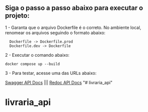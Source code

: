 ## Siga o passo a passo abaixo para executar o projeto:

1 - Garanta que o arquivo Dockerfile é o correto. No ambiente local, renomear os arquivos seguindo o formato abaixo:

```
  Dockerfile -> Dockerfile.prod
  Dockerfile.dev -> Dockerfile
```

2 - Executar o comando abaixo:

```docker compose up --build```

3 - Para testar, acesse uma das URLs abaixo:

[Swagger API Docs](http://localhost:8000/docs) |||
[Redoc API Docs](http://localhost:8000/redoc)
"# livraria_api" 
# livraria_api
